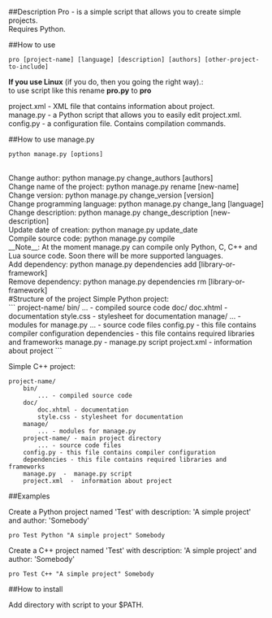 ##Description
Pro - is a simple script that allows
you to create simple projects.<br>
Requires Python. 

##How to use
```
pro [project-name] [language] [description] [authors] [other-project-to-include]
```
__If you use Linux__ (if you do, then you going the right way).:<br>
to use script like this rename __pro.py__ to __pro__

project.xml - XML file that
contains information about project.<br>
manage.py - a Python script that
allows you to easily edit
project.xml.<br>
config.py - a configuration file. Contains compilation commands.

##How to use manage.py
```
python manage.py [options]
```
<br>
Change author: python manage.py change_authors [authors]<br>
Change name of the project: python manage.py rename [new-name]<br>
Change version: python manage.py change_version [version]<br>
Change programming language: python manage.py change_lang [language]<br>
Change description: python manage.py change_description [new-description]<br>
Update date of creation: python manage.py update_date<br>
Compile source code: python manage.py compile<br>
__Note__: At the moment manage.py can compile only Python, C, C++ and Lua source code. Soon there will be more supported languages.<br>
Add dependency: python manage.py dependencies add [library-or-framework]<br>
Remove dependency: python manage.py dependencies rm [library-or-framework]<br>
#Structure of the project
Simple Python project: <br>
```
project-name/
	bin/
		... -  compiled source code
	doc/
		doc.xhtml  -  documentation
		style.css  - stylesheet for documentation
	manage/
		...  -  modules for manage.py
	...  -  source code files
	config.py - this file contains compiler configuration
	dependencies - this file contains required libraries and frameworks
	manage.py  -  manage.py script
	project.xml  -  information about project
```

Simple C++ project: <br>
```
project-name/
	bin/
		... - compiled source code
	doc/
		doc.xhtml - documentation
		style.css - stylesheet for documentation
	manage/
		... - modules for manage.py
	project-name/ - main project directory
		... - source code files
	config.py - this file contains compiler configuration
	dependencies - this file contains required libraries and frameworks
	manage.py  -  manage.py script
	project.xml  -  information about project
```

##Examples

Create a Python project named 'Test' with description: 'A simple project' and author: 'Somebody'<br>
```
pro Test Python "A simple project" Somebody
```
Create a C++ project named 'Test' with description: 'A simple project' and author: 'Somebody'<br>
```
pro Test C++ "A simple project" Somebody
```

##How to install

Add directory with script to your $PATH.<br>
